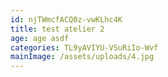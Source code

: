 ```yaml
---
id: njTWmcfACQ0z-vwKLhc4K
title: test atelier 2
age: age asdf
categories: TL9yAVIYU-VSuRiIo-Wvf
mainImage: /assets/uploads/4.jpg
---
```

